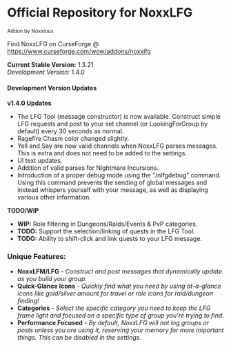 # Official Repository for NoxxLFG
<sup>Addon by Noxxious</sup>

Find NoxxLFG on CurseForge @ https://www.curseforge.com/wow/addons/noxxlfg

**Current Stable Version:** 1.3.21\
*Development Version:* 1.4.0

#### Development Version Updates
**v1.4.0 Updates**
* The LFG Tool (message constructor) is now available. Construct simple LFG requests and post to your set channel (or LookingForGroup by default) every 30 seconds as normal.
* Ragefire Chasm color changed slightly.
* Yell and Say are now valid channels when NoxxLFG parses messages. This is extra and does not need to be added to the settings.
* UI text updates.
* Addition of valid parses for Nightmare Incursions.
* Introduction of a proper debug mode using the "/nlfgdebug" command. Using this command prevents the sending of global messages and instead whispers yourself with your message, as well as displaying various other information.

**TODO/WIP**
* **WIP:** Role filtering in Dungeons/Raids/Events & PvP categories.
* **TODO:** Support the selection/linking of quests in the LFG Tool.
* **TODO:** Ability to shift-click and link quests to your LFG message.

### Unique Features:
* **NoxxLFM/LFG** - *Construct and post messages that dynamically update as you build your group.*
* **Quick-Glance Icons** - *Quickly find what you need by using at-a-glance icons like gold/silver amount for travel or role icons for raid/dungeon finding!*
* **Categories** - *Select the specific category you need to keep the LFG frame light and focused on a specific type of group you're trying to find.*
* **Performance Focused** - *By default, NoxxLFG will not log groups or posts unless you are using it, reserving your memory for more important things. This can be disabled in the settings.*